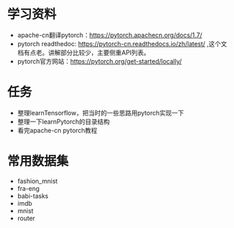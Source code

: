 # 学习资料
* apache-cn翻译pytorch：https://pytorch.apachecn.org/docs/1.7/
* pytorch readthedoc: https://pytorch-cn.readthedocs.io/zh/latest/ ,这个文档有点老。讲解部分比较少，主要侧重API列表。
* pytorch官方网站：https://pytorch.org/get-started/locally/

# 任务
* 整理learnTensorflow，把当时的一些思路用pytorch实现一下
* 整理一下learnPytorch的目录结构
* 看完apache-cn pytorch教程


# 常用数据集
* fashion_mnist
* fra-eng
* babi-tasks
* imdb
* mnist
* router